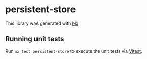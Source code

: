 # persistent-store

This library was generated with [Nx](https://nx.dev).

## Running unit tests

Run `nx test persistent-store` to execute the unit tests via [Vitest](https://vitest.dev/).
